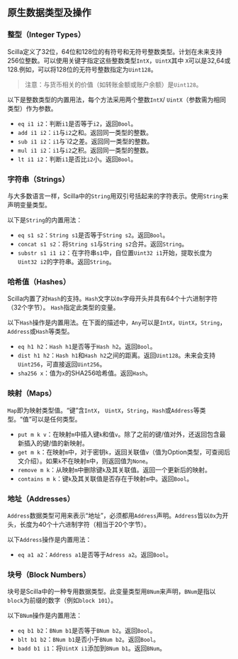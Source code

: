 ## 原生数据类型及操作

### 整型（Integer Types）

Scilla定义了32位，64位和128位的有符号和无符号整数类型。计划在未来支持256位整数。可以使用关键字指定这些整数类型`IntX`，`UintX`其中 `X`可以是32,64或128.例如，可以将128位的无符号整数指定为`Uint128`。

> 注意：与货币相关的价值（如转账金额或账户余额）是`Uint128`。

以下是整数类型的内置用法，每个方法采用两个整数`IntX`/ `UintX`（参数需为相同类型）作为参数。

- `eq i1 i2`：判断`i1`是否等于`i2`，返回`Bool`。
- `add i1 i2`：`i1`与`i2`之和。返回同一类型的整数。
- `sub i1 i2`：`i1`与`i2之差。返回同一类型的整数。
- `mul i1 i2`：`i1`与`i2`之积。返回同一类型的整数。
- `lt i1 i2`：判断`i1`是否比`i2`小。返回`Bool`。

### 字符串（Strings）

与大多数语言一样，Scilla中的`String`用双引号括起来的字符表示。使用`String`来声明变量类型。

以下是`String`的内置用法：

- `eq s1 s2`：`String s1`是否等于`String s2`。返回`Bool`。
- `concat s1 s2`：将`String s1`与`String s2`合并。返回`String`。
- `substr s1 i1 i2`：在字符串`s1`中，自位置`Uint32 i1`开始，提取长度为`Uint32 i2`的字符串。返回`String`。

### 哈希值（Hashes）

Scilla内置了对`Hash`的支持。`Hash`文字以`0x`字母开头并具有64个十六进制字符（32个字节）。 `Hash`指定此类型的变量。

以下`Hash`操作是内置用法。在下面的描述中，`Any`可以是`IntX`，`UintX`，`String`，`Address`或`Hash`等类型。

- `eq h1 h2`：`Hash h1`是否等于`Hash h2`。返回`Bool`。
- `dist h1 h2`：`Hash h1`和`Hash h2`之间的距离。返回`Uint128`。未来会支持`Uint256`，可直接返回`Uint256`。
- `sha256 x`：值为`x`的SHA256哈希值。返回`Hash`。

### 映射（Maps）

`Map`即为映射类型值。“键”含`IntX`， `UintX`，`String`，`Hash`或`Address`等类型。“值”可以是任何类型。

- `put m k v`：在映射`m`中插入键`k`和值`v`。除了之前的键/值对外，还返回包含最新插入的键/值的新映射。
- `get m k`：在映射`m`中，对于密钥`k`，返回关联值`v`（值为Option类型，可查阅后文介绍）。如果`k`不在映射`m`中，则返回值为`None`。
- `remove m k`：从映射`m`中删除键`k`及其关联值。返回一个更新后的映射。
- `contains m k`：键`k`及其关联值是否存在于映射`m`中。返回`Bool`。

### 地址（Addresses）

`Address`数据类型可用来表示“地址”，必须都用`Address`声明。`Address`皆以`0x`为开头，长度为40个十六进制字符（相当于20个字节）。

以下`Address`操作是内置用法：

- `eq a1 a2`：`Address a1`是否等于`Adress a2`。返回`Bool`。

### 块号（Block Numbers）

块号是Scilla中的一种专用数据类型。此变量类型用`BNum`来声明，`BNum`是指以`block`为前缀的数字（例如`block 101`）。

以下`BNum`操作是内置用法：

- `eq b1 b2`：`BNum b1`是否等于`BNum b2`。返回`Bool`。
- `blt b1 b2`：`BNum b1`是否小于`BNum b2`。返回`Bool`。
- `badd b1 i1`：将`UintX i1`添加到`BNum b1`。返回`BNum`。